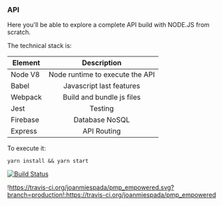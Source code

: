 
### API

Here you'll be able to explore a complete API build with NODE.JS from scratch. 

The technical stack is: 

| Element        | Description           | 
| ------------- |:----------------------:| 
| Node V8      | Node runtime to execute the API |
| Babel      | Javascript last features       |   
| Webpack | Build and bundle js files      | 
| Jest| Testing|
|Firebase| Database NoSQL|
|Express| API Routing |

To execute it:
```
yarn install && yarn start
``` 

[![Build Status](https://travis-ci.org/joanmiespada/pmp_empowered.svg?branch=production)](https://travis-ci.org/joanmiespada/pmp_empowered)

!https://travis-ci.org/joanmiespada/pmp_empowered.svg?branch=production!:https://travis-ci.org/joanmiespada/pmp_empowered

